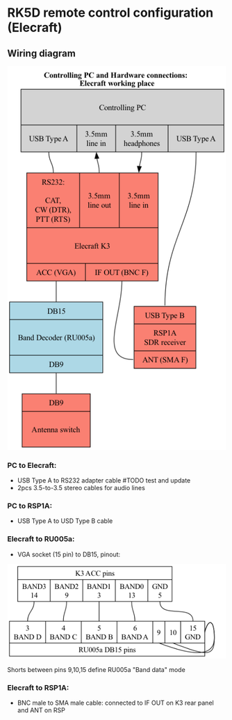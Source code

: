 # RK5D remote control configuration (Elecraft)

## Wiring diagram
![hardware](gv/hw.png)

### PC to Elecraft:
- USB Type A to RS232 adapter cable #TODO test and update
- 2pcs 3.5-to-3.5 stereo cables for audio lines

### PC to RSP1A:
- USB Type A to USD Type B cable

### Elecraft to RU005a:

- VGA socket (15 pin) to DB15, pinout:

![pinout](gv/acc-ru005a.png)

Shorts between pins 9,10,15 define RU005a "Band data" mode

### Elecraft to RSP1A:
- BNC male to SMA male cable: connected to IF OUT on K3 rear panel and ANT on RSP